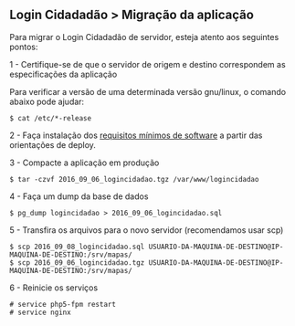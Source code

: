 ## Login Cidadadão > Migração da aplicação

Para migrar o Login Cidadadão de servidor, esteja atento aos seguintes pontos:

1 - Certifique-se de que o servidor de origem e destino correspondem as especificações da aplicação

Para verificar a versão de uma determinada versão gnu/linux, o comando abaixo pode ajudar: 

```
$ cat /etc/*-release 
```

2 - Faça instalação dos [requisitos mínimos de software](lc_deploy.md) a partir das orientações de deploy.


3 - Compacte a aplicação em produção

```
$ tar -czvf 2016_09_06_logincidadao.tgz /var/www/logincidadao
```

4 - Faça um dump da base de dados

```
$ pg_dump logincidadao > 2016_09_06_logincidadao.sql
```

5 - Transfira os arquivos para o novo servidor (recomendamos usar scp)

```
$ scp 2016_09_08_logincidadao.sql USUARIO-DA-MAQUINA-DE-DESTINO@IP-MAQUINA-DE-DESTINO:/srv/mapas/
$ scp 2016_09_06_logincidadao.tgz USUARIO-DA-MAQUINA-DE-DESTINO@IP-MAQUINA-DE-DESTINO:/srv/mapas/
```

6 - Reinicie os serviços

```
# service php5-fpm restart
# service nginx 
```
